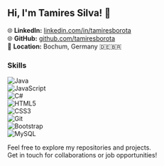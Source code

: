 ## Hi, I'm Tamires Silva! 👋

🌐 **LinkedIn:** [linkedin.com/in/tamiresborota](https://www.linkedin.com/in/tamiresborota)  
🌐 **GitHub:** [github.com/tamiresborota](https://github.com/tamiresborota)  
📍 **Location:** Bochum, Germany 🇩🇪🇧🇷  

### Skills
![Java](https://img.shields.io/badge/Java-007396?logo=java&logoColor=white)  
![JavaScript](https://img.shields.io/badge/JavaScript-F7DF1E?logo=javascript&logoColor=black)  
![C#](https://img.shields.io/badge/C%23-239120?logo=c-sharp&logoColor=white)  
![HTML5](https://img.shields.io/badge/HTML5-E34F26?logo=html5&logoColor=white)  
![CSS3](https://img.shields.io/badge/CSS3-1572B6?logo=css3&logoColor=white)  
![Git](https://img.shields.io/badge/Git-F05032?logo=git&logoColor=white)  
![Bootstrap](https://img.shields.io/badge/Bootstrap-7952B3?logo=bootstrap&logoColor=white)  
![MySQL](https://img.shields.io/badge/MySQL-4479A1?logo=mysql&logoColor=white)  

Feel free to explore my repositories and projects.  
Get in touch for collaborations or job opportunities!  

